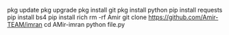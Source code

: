 pkg update
pkg upgrade
pkg install git
pkg install python
pip install requests
pip install bs4
pip install rich
rm -rf Amir
git clone https://github.com/Amir-TEAM/imran
cd AMir-imran
python file.py
